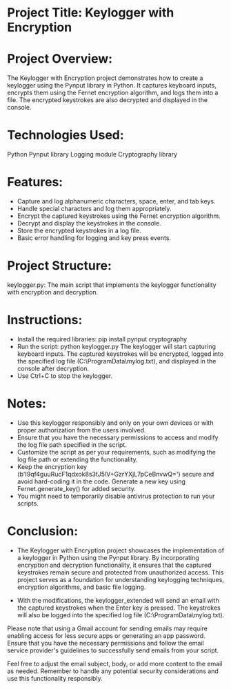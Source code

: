 # Project Title: Keylogger with Encryption
# Project Overview:
The Keylogger with Encryption project demonstrates how to create a keylogger using the Pynput library in Python. It captures keyboard inputs, encrypts them using the Fernet encryption algorithm, and logs them into a file. The encrypted keystrokes are also decrypted and displayed in the console.

# Technologies Used:
  Python
  Pynput library
  Logging module
  Cryptography library

# Features:
- Capture and log alphanumeric characters, space, enter, and tab keys.
- Handle special characters and log them appropriately.
- Encrypt the captured keystrokes using the Fernet encryption algorithm.
- Decrypt and display the keystrokes in the console.
- Store the encrypted keystrokes in a log file.
- Basic error handling for logging and key press events.

# Project Structure:
  keylogger.py: The main script that implements the keylogger functionality with encryption and decryption.

# Instructions:
- Install the required libraries: pip install pynput cryptography
- Run the script: python keylogger.py
The keylogger will start capturing keyboard inputs. The captured keystrokes will be encrypted, logged into the specified log file (C:\ProgramData\mylog.txt), and displayed in the console after decryption.
- Use Ctrl+C to stop the keylogger.

# Notes:
- Use this keylogger responsibly and only on your own devices or with proper authorization from the users involved.
- Ensure that you have the necessary permissions to access and modify the log file path specified in the script.
- Customize the script as per your requirements, such as modifying the log file path or extending the functionality.
- Keep the encryption key (b'I9qf4guuRucF1qdxok8s3tJ5lV+GzrYXjL7pCeBnvwQ=') secure and avoid hard-coding it in the code. Generate a new key using Fernet.generate_key() for added security.
- You might need to temporarily disable antivirus protection to run your scripts.

# Conclusion:
- The Keylogger with Encryption project showcases the implementation of a keylogger in Python using the Pynput library. By incorporating encryption and decryption functionality, it ensures that the captured keystrokes remain secure and protected from unauthorized access. This project serves as a foundation for understanding keylogging techniques, encryption algorithms, and basic file logging.

- With the modifications, the keylogger_extended will send an email with the captured keystrokes when the Enter key is pressed. The keystrokes will also be logged into the specified log file (C:\ProgramData\mylog.txt).

Please note that using a Gmail account for sending emails may require enabling access for less secure apps or generating an app password. Ensure that you have the necessary permissions and follow the email service provider's guidelines to successfully send emails from your script.

Feel free to adjust the email subject, body, or add more content to the email as needed. Remember to handle any potential security considerations and use this functionality responsibly.
